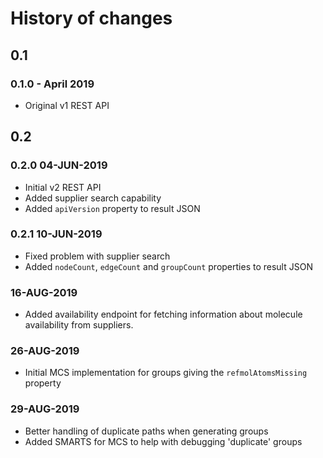 # History of changes

## 0.1
### 0.1.0 - April 2019
* Original v1 REST API

## 0.2
### 0.2.0 04-JUN-2019
* Initial v2 REST API
* Added supplier search capability
* Added `apiVersion` property to result JSON

### 0.2.1 10-JUN-2019
* Fixed problem with supplier search
* Added `nodeCount`, `edgeCount` and `groupCount` properties to result JSON

### 16-AUG-2019
* Added availability endpoint for fetching information about molecule availability from suppliers.

### 26-AUG-2019
* Initial MCS implementation for groups giving the `refmolAtomsMissing` property

### 29-AUG-2019
* Better handling of duplicate paths when generating groups
* Added SMARTS for MCS to help with debugging 'duplicate' groups
